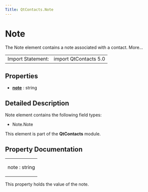 ```yaml
---
Title: QtContacts.Note
---
```

        
Note
====

<span class="subtitle"></span>
The Note element contains a note associated with a contact. More...

|                   |                       |
|-------------------|-----------------------|
| Import Statement: | import QtContacts 5.0 |

<span id="properties"></span>
Properties
----------

-   ****[note](#note-prop)**** : string

<span id="details"></span>
Detailed Description
--------------------

Note element contains the following field types:

-   Note.Note

This element is part of the **QtContacts** module.

Property Documentation
----------------------

<table>
<colgroup>
<col width="100%" />
</colgroup>
<tbody>
<tr class="odd">
<td><p><span id="note-prop"></span><span class="name">note</span> : <span class="type">string</span></p></td>
</tr>
</tbody>
</table>

This property holds the value of the note.

